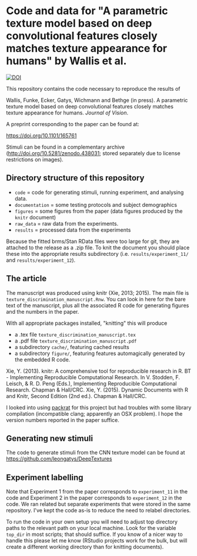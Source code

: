 # Code and data for "A parametric texture model based on deep convolutional features closely matches texture appearance for humans" by Wallis et al.

[![DOI](https://zenodo.org/badge/86071293.svg)](https://zenodo.org/badge/latestdoi/86071293)

This repository contains the code necessary to reproduce the results of 

Wallis, Funke, Ecker, Gatys, Wichmann and Bethge (in press). A parametric texture model based on deep convolutional features closely matches texture appearance for humans. *Journal of Vision*.

A preprint corresponding to the paper can be found at:

https://doi.org/10.1101/165761

Stimuli can be found in a complementary archive (http://doi.org/10.5281/zenodo.438031; stored separately due to license restrictions on images).

## Directory structure of this repository

* `code` = code for generating stimuli, running experiment, and analysing data.
* `documentation` = some testing protocols and subject demographics
* `figures` = some figures from the paper (data figures produced by the `knitr` document)
* `raw_data` = raw data from the experiments.
* `results` = processed data from the experiments

Because the fitted brms/Stan RData files were too large for git, they are attached to the release as a .zip file. To knit the document you should place these into the appropriate results subdirectory (i.e. `results/experiment_11/` and `results/experiment_12`).

## The article 

The manuscript was produced using knitr (Xie, 2013; 2015). The main file is `texture_discrimination_manuscript.Rnw`. You can look in here for the bare text of the manuscript, plus all the associated R code for generating figures and the numbers in the paper.

With all appropriate packages installed, "knitting" this will produce 

- a .tex file `texture_discrimination_manuscript.tex`
- a .pdf file `texture_discrimination_manuscript.pdf`
- a subdirectory `cache/`, featuring cached results
- a subdirectory `figure/`, featuring features automagically generated by the embedded R code.

Xie, Y. (2013). knitr: A comprehensive tool for reproducible research in R. BT - Implementing Reproducible Computational Research. In V. Stodden, F. Leisch, & R. D. Peng (Eds.), Implementing Reproducible Computational Research. Chapman & Hall/CRC. 
Xie, Y. (2015). Dynamic Documents with R and Knitr, Second Edition (2nd ed.). Chapman & Hall/CRC.

I looked into using [packrat](https://rstudio.github.io/packrat/) for this project but had troubles with some library compilation (incompatible clang; apparently an OSX problem). I hope the version numbers reported in the paper suffice.

## Generating new stimuli 

The code to generate stimuli from the CNN texture model can be found at https://github.com/leongatys/DeepTextures

## Experiment labelling

Note that Experiment 1 from the paper corresponds to `experiment_11` in the code and Experiment 2 in the paper corresponds to `experiment_12` in the code. We ran related but separate experiments that were stored in the same repository. I've kept the code as-is to reduce the need to relabel directories.

To run the code in your own setup you will need to adjust top directory paths to the relevant path on your local machine. Look for the variable `top_dir` in most scripts; that should suffice. If you know of a nicer way to handle this please let me know (RStudio projects work for the bulk, but will create a different working directory than for knitting documents).



